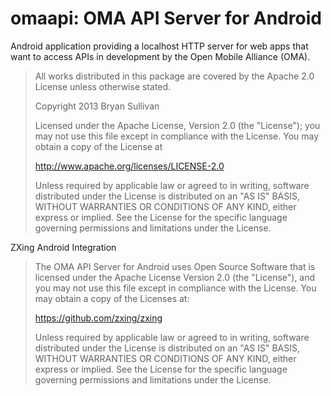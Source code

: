 omaapi: OMA API Server for Android
==================================

Android application providing a localhost HTTP server for web apps that want to access APIs in development by the Open Mobile Alliance (OMA).

>All works distributed in this package are covered by the Apache 2.0 License unless otherwise stated.
>
>Copyright 2013 Bryan Sullivan
>
>Licensed under the Apache License, Version 2.0 (the "License"); you may not use this file except in compliance with the License. You may obtain a copy of the License at 
>
>http://www.apache.org/licenses/LICENSE-2.0
>
>Unless required by applicable law or agreed to in writing, software distributed under the License is distributed on an "AS IS" BASIS, WITHOUT WARRANTIES OR CONDITIONS OF ANY KIND, either express or implied. See the License for the specific language governing permissions and limitations under the License.

ZXing Android Integration

>The OMA API Server for Android uses Open Source Software that is licensed under the Apache License Version 2.0 (the "License"), and you may not use this file except in compliance with the License. You may obtain a copy of the Licenses at:
>
>https://github.com/zxing/zxing
>
>Unless required by applicable law or agreed to in writing, software distributed under the License is distributed on an "AS IS" BASIS, WITHOUT WARRANTIES OR CONDITIONS OF ANY KIND, either express or implied. See the License for the specific language governing permissions and limitations under the License.